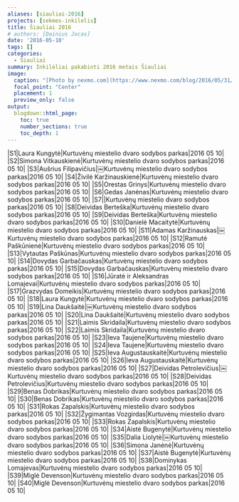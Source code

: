 ```yaml
---
aliases: [siauliai-2016]
projects: [sekmes-inkilelis]
title: Šiauliai 2016
# authors: [Dainius Jocas]
date: '2016-05-10'
tags: []
categories:
  - Šiauliai
summary: Inkilėliai pakabinti 2016 metais Šiauliai
image:
  caption: "[Photo by nexmo.com](https://www.nexmo.com/blog/2016/05/31/building-sms-google-sheets-application-aws-lambda-dr)"
  focal_point: "Center"
  placement: 1
  preview_only: false
output:
  blogdown::html_page:
    toc: true
    number_sections: true
    toc_depth: 1
---
```


|S1|Laura Kungytė|Kurtuvėnų miestelio dvaro sodybos parkas|2016 05 10|
|S2|Simona Vitkauskienė|Kurtuvėnų miestelio dvaro sodybos parkas|2016 05 10|
|S3|Aušrius Filipavičius|￼Kurtuvėnų miestelio dvaro sodybos parkas|2016 05 10|
|S4|Živilė Karžinauskienė|Kurtuvėnų miestelio dvaro sodybos parkas|2016 05 10|
|S5|Orestas Grinys|Kurtuvėnų miestelio dvaro sodybos parkas|2016 05 10|
|S6|Gedas Janėnas|Kurtuvėnų miestelio dvaro sodybos parkas|2016 05 10|
|S7||Kurtuvėnų miestelio dvaro sodybos parkas|2016 05 10|
|S8|Deividas Berteška|Kurtuvėnų miestelio dvaro sodybos parkas|2016 05 10|
|S9|Deividas Berteška|Kurtuvėnų miestelio dvaro sodybos parkas|2016 05 10|
|S10|Danielė Macaitytė|Kurtuvėnų miestelio dvaro sodybos parkas|2016 05 10|
|S11|Adamas Karžinauskas|￼Kurtuvėnų miestelio dvaro sodybos parkas|2016 05 10|
|S12|Ramutė Paškūnienė|Kurtuvėnų miestelio dvaro sodybos parkas|2016 05 10|
|S13|Vytautas Paškūnas|Kurtuvėnų miestelio dvaro sodybos parkas|2016 05 10|
|S14|Dovydas Garbačauskas|Kurtuvėnų miestelio dvaro sodybos parkas|2016 05 10|
|S15|Dovydas Garbačauskas|Kurtuvėnų miestelio dvaro sodybos parkas|2016 05 10|
|S16|Jūratė ir Aleksandras Lomajevai|Kurtuvėnų miestelio dvaro sodybos parkas|2016 05 10|
|S17|Grazvydas Domeikis|Kurtuvėnų miestelio dvaro sodybos parkas|2016 05 10|
|S18|Laura Kungytė|Kurtuvėnų miestelio dvaro sodybos parkas|2016 05 10|
|S19|Lina Daukšaitė|￼Kurtuvėnų miestelio dvaro sodybos parkas|2016 05 10|
|S20|Lina Daukšaitė|Kurtuvėnų miestelio dvaro sodybos parkas|2016 05 10|
|S21|Laimis Skridaila|Kurtuvėnų miestelio dvaro sodybos parkas|2016 05 10|
|S22|Laimis Skridaila|Kurtuvėnų miestelio dvaro sodybos parkas|2016 05 10|
|S23|Ieva Taujene|Kurtuvėnų miestelio dvaro sodybos parkas|2016 05 10|
|S24|Ieva Taujene|Kurtuvėnų miestelio dvaro sodybos parkas|2016 05 10|
|S25|Ieva Augustauskaitė|Kurtuvėnų miestelio dvaro sodybos parkas|2016 05 10|
|S26|Ieva Augustauskaitė|Kurtuvėnų miestelio dvaro sodybos parkas|2016 05 10|
|S27|Deividas Petrolevičius|￼Kurtuvėnų miestelio dvaro sodybos parkas|2016 05 10|
|S28|Deividas Petrolevičius|Kurtuvėnų miestelio dvaro sodybos parkas|2016 05 10|
|S29|Benas Dobrikas|Kurtuvėnų miestelio dvaro sodybos parkas|2016 05 10|
|S30|Benas Dobrikas|Kurtuvėnų miestelio dvaro sodybos parkas|2016 05 10|
|S31|Rokas Zapalskis|Kurtuvėnų miestelio dvaro sodybos parkas|2016 05 10|
|S32|Žygimantas Vozgirdas|Kurtuvėnų miestelio dvaro sodybos parkas|2016 05 10|
|S33|Rokas Zapalskis|Kurtuvėnų miestelio dvaro sodybos parkas|2016 05 10|
|S34|Aistė Bugenytė|Kurtuvėnų miestelio dvaro sodybos parkas|2016 05 10|
|S35|Dalia Liolytė|￼Kurtuvėnų miestelio dvaro sodybos parkas|2016 05 10|
|S36|Simona Janėnė|Kurtuvėnų miestelio dvaro sodybos parkas|2016 05 10|
|S37|Aistė Bugenytė|Kurtuvėnų miestelio dvaro sodybos parkas|2016 05 10|
|S38|Dominykas Lomajevas|Kurtuvėnų miestelio dvaro sodybos parkas|2016 05 10|
|S39|Miglė Devenson|Kurtuvėnų miestelio dvaro sodybos parkas|2016 05 10|
|S40|Miglė Devenson|Kurtuvėnų miestelio dvaro sodybos parkas|2016 05 10|
